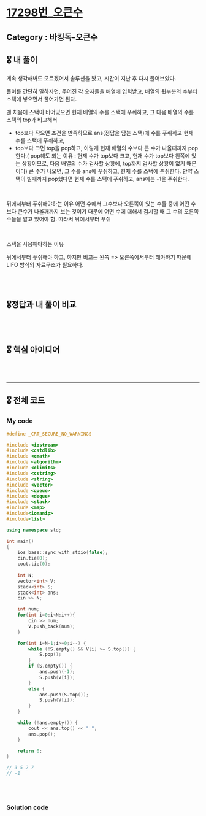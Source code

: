 # [17298번_오큰수](https://www.acmicpc.net/problem/17298)

##  Category : 바킹독-오큰수

## 🎖 내 풀이

계속 생각해봐도 모르겠어서 솔루션을 봤고, 시간이 지난 후 다시 풀어보았다. 

풀이를 간단히 말하자면, 주어진 각 숫자들을 배열에 입력받고, 배열의 뒷부분의 수부터 스택에 넣으면서 풀어가면 된다. 

맨 처음에 스택이 비어있으면 현재 배열의 수를 스택에 푸쉬하고, 그 다음 배열의 수를 스택의 top과 비교해서 

+ top보다 작으면 조건을 만족하므로 ans(정답을 담는 스택)에 수를 푸쉬하고 현재 수를 스택에 푸쉬하고, 
+ top보다 크면 top을 pop하고, 이렇게 현재 배열의 수보다 큰 수가 나올때까지 pop한다.( pop해도 되는 이유 : 현재 수가 top보다 크고, 현재 수가 top보다 왼쪽에 있는 상황이므로, 다음 배열의 수가 검사할 상황에, top까지 검사할 상황이 없기 때문이다) 큰 수가 나오면, 그 수를 ans에 푸쉬하고, 현재 수를 스택에 푸쉬한다. 만약 스택이 빌때까지 pop했다면 현재 수를 스택에 푸쉬하고, ans에는 -1을 푸쉬한다. 

<br>

뒤에서부터 푸쉬해야하는 이유
어떤 수에서 그수보다 오른쪽이 있는 수들 중에 어떤 수보다 큰수가 나올깨까지 보는 것이기 때문에 어떤 수에 대해서 검시할 때 그 수의 오른쪽 수들을 알고 있어야 함. 따라서 뒤에서부터 푸쉬

<br>

스택을 사용해야하는 이유 

뒤에서부터 푸쉬해야 하고, 하지만 비교는 왼쪽 => 오른쪽에서부터 해야하기 때문에 LIFO 방식의 자료구조가 필요하다. 

<br><br>

## 🎖정답과 내 풀이 비교









<br><br>

## 🎖 핵심 아이디어







<br><br>

-----

## 🎖 전체 코드

### My code

```c++
#define _CRT_SECURE_NO_WARNINGS

#include <iostream>
#include <cstdlib>
#include <cmath>
#include <algorithm>
#include <climits>
#include <cstring>
#include <string>
#include <vector>
#include <queue>
#include <deque>
#include <stack>
#include <map>
#include<iomanip>
#include<list>

using namespace std;

int main()
{
	ios_base::sync_with_stdio(false);
	cin.tie(0);
	cout.tie(0);
	
	int N;
	vector<int> V;
	stack<int> S;
	stack<int> ans;
	cin >> N;

	int num;
	for(int i=0;i<N;i++){
		cin >> num;
		V.push_back(num);
	}

	for(int i=N-1;i>=0;i--) {
		while (!S.empty() && V[i] >= S.top()) {
			S.pop();
		}
		if (S.empty()) {
			ans.push(-1);
			S.push(V[i]);
		}
		else {
			ans.push(S.top());
			S.push(V[i]); 
		}
	}

	while (!ans.empty()) {
		cout << ans.top() << " ";
		ans.pop();
	}

	return 0;
}

// 3 5 2 7 
// -1 
```

<br>

<br>

### Solution code

```c++

```
